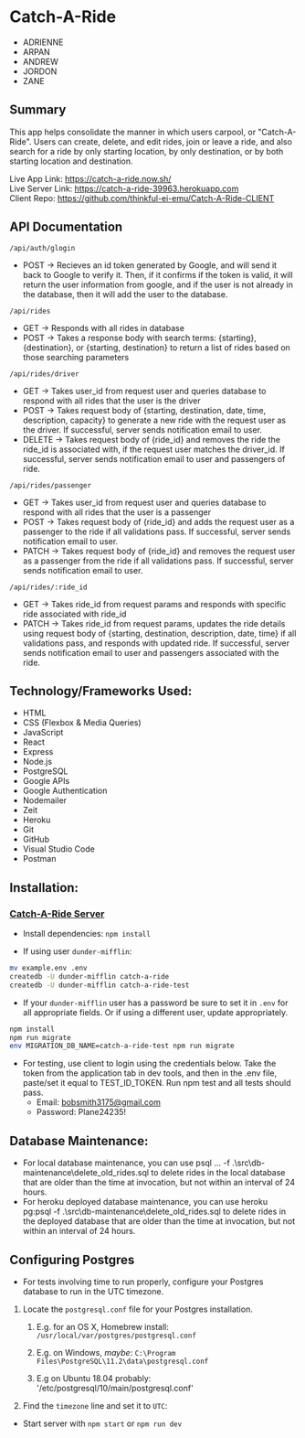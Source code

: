 # Catch-A-Ride

- ADRIENNE
- ARPAN
- ANDREW
- JORDON
- ZANE

## Summary

This app helps consolidate the manner in which users carpool, or "Catch-A-Ride". Users can create, delete, and edit rides, join or leave a ride, and also search for a ride by only starting location, by only destination, or by both starting location and destination.

Live App Link: https://catch-a-ride.now.sh/ <br/>
Live Server Link: https://catch-a-ride-39963.herokuapp.com <br/>
Client Repo: https://github.com/thinkful-ei-emu/Catch-A-Ride-CLIENT <br/>

## API Documentation
`/api/auth/glogin`
  * POST -> Recieves an id token generated by Google, and will send it back to Google to verify it. Then, if it confirms if the token is valid, it will return the user information from google, and if the user is not already in the database, then it will add the user to the database.
  
`/api/rides`
  * GET -> Responds with all rides in database
  * POST -> Takes a response body with search terms: {starting}, {destination}, or {starting, destination} to return a list of rides based on those searching parameters
  
`/api/rides/driver`
  * GET -> Takes user_id from request user and queries database to respond with all rides that the user is the driver
  * POST -> Takes request body of {starting, destination, date, time, description, capacity} to generate a new ride with the request user as the driver. If successful, server sends notification email to user. 
  * DELETE -> Takes request body of {ride_id} and removes the ride the ride_id is associated with, if the request user matches the driver_id. If successful, server sends notification email to user and passengers of ride.
 
`/api/rides/passenger`
  * GET -> Takes user_id from request user and queries database to respond with all rides that the user is a passenger
  * POST -> Takes request body of {ride_id} and adds the request user as a passenger to the ride if all validations pass. If successful, server sends notification email to user. 
  * PATCH -> Takes request body of {ride_id} and removes the request user as a passenger from the ride if all validations pass. If successful, server sends notification email to user. 
  
`/api/rides/:ride_id`
  * GET -> Takes ride_id from request params and responds with specific ride associated with ride_id
  * PATCH -> Takes ride_id from request params, updates the ride details using request body of {starting, destination, description, date, time} if all validations pass, and responds with updated ride. If successful, server sends notification email to user and passengers associated with the ride. 

## Technology/Frameworks Used:

* HTML
* CSS (Flexbox & Media Queries)
* JavaScript
* React
* Express
* Node.js
* PostgreSQL
* Google APIs
* Google Authentication
* Nodemailer
* Zeit
* Heroku
* Git
* GitHub
* Visual Studio Code
* Postman

## Installation:

### [Catch-A-Ride Server]()
* Install dependencies: `npm install`

* If using user `dunder-mifflin`:

```bash
mv example.env .env
createdb -U dunder-mifflin catch-a-ride
createdb -U dunder-mifflin catch-a-ride-test
```

* If your `dunder-mifflin` user has a password be sure to set it in `.env` for all appropriate fields. Or if using a different user, update appropriately.


```bash
npm install
npm run migrate
env MIGRATION_DB_NAME=catch-a-ride-test npm run migrate
```

* For testing, use client to login using the credentials below. Take the token from the application tab in dev tools, and then in the .env file, paste/set it equal to TEST_ID_TOKEN. Run npm test and all tests should pass.
    - Email: bobsmith3175@gmail.com
    - Password: Plane24235!

## Database Maintenance:
* For local database maintenance, you can use psql ... -f .\src\db-maintenance\delete_old_rides.sql to delete rides in the local database that are older than the time at invocation, but not within an interval of 24 hours.
* For heroku deployed database maintenance, you can use heroku pg:psql -f .\src\db-maintenance\delete_old_rides.sql to delete rides in the deployed database that are older than the time at invocation, but not within an interval of 24 hours.

## Configuring Postgres

* For tests involving time to run properly, configure your Postgres database to run in the UTC timezone.

1. Locate the `postgresql.conf` file for your Postgres installation.
   1. E.g. for an OS X, Homebrew install: `/usr/local/var/postgres/postgresql.conf`
   
   2. E.g. on Windows, _maybe_: `C:\Program Files\PostgreSQL\11.2\data\postgresql.conf`
   
   3. E.g  on Ubuntu 18.04 probably: '/etc/postgresql/10/main/postgresql.conf'
   
2. Find the `timezone` line and set it to `UTC`:

* Start server with `npm start` or `npm run dev`
